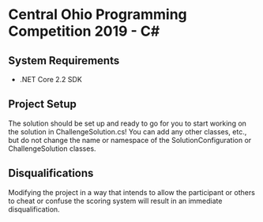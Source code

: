 Central Ohio Programming Competition 2019 - C#
==============================================

System Requirements
-------------------

- .NET Core 2.2 SDK


Project Setup
-------------

The solution should be set up and ready to go for you to start working on the solution in ChallengeSolution.cs! You can add any other classes, etc., but do not change the name or namespace of the SolutionConfiguration or ChallengeSolution classes.


Disqualifications
-----------------

Modifying the project in a way that intends to allow the participant or others to cheat or confuse the scoring system will result in an immediate disqualification.